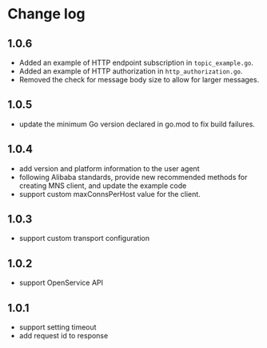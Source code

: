 # Change log

## 1.0.6
- Added an example of HTTP endpoint subscription in `topic_example.go`.
- Added an example of HTTP authorization in `http_authorization.go`.
- Removed the check for message body size to allow for larger messages.

## 1.0.5
- update the minimum Go version declared in go.mod to fix build failures.

## 1.0.4
- add version and platform information to the user agent
- following Alibaba standards, provide new recommended methods for creating MNS client, and update the example code
- support custom maxConnsPerHost value for the client.

## 1.0.3

- support custom transport configuration

## 1.0.2

- support OpenService API

## 1.0.1

- support setting timeout
- add request id to response
